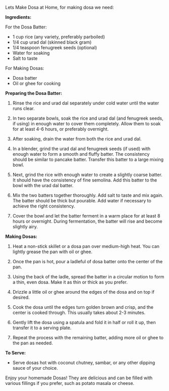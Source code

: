 Lets Make Dosa at Home, for making dosa we need:

**Ingredients:**

For the Dosa Batter:
- 1 cup rice (any variety, preferably parboiled)
- 1/4 cup urad dal (skinned black gram)
- 1/4 teaspoon fenugreek seeds (optional)
- Water for soaking
- Salt to taste

For Making Dosas:
- Dosa batter
- Oil or ghee for cooking


**Preparing the Dosa Batter:**

1. Rinse the rice and urad dal separately under cold water until the water runs clear.

2. In two separate bowls, soak the rice and urad dal (and fenugreek seeds, if using) in enough water to cover them completely. Allow them to soak for at least 4-6 hours, or preferably overnight.

3. After soaking, drain the water from both the rice and urad dal.

4. In a blender, grind the urad dal and fenugreek seeds (if used) with enough water to form a smooth and fluffy batter. The consistency should be similar to pancake batter. Transfer this batter to a large mixing bowl.

5. Next, grind the rice with enough water to create a slightly coarse batter. It should have the consistency of fine semolina. Add this batter to the bowl with the urad dal batter.

6. Mix the two batters together thoroughly. Add salt to taste and mix again. The batter should be thick but pourable. Add water if necessary to achieve the right consistency.

7. Cover the bowl and let the batter ferment in a warm place for at least 8 hours or overnight. During fermentation, the batter will rise and become slightly airy.

**Making Dosas:**

1. Heat a non-stick skillet or a dosa pan over medium-high heat. You can lightly grease the pan with oil or ghee.

2. Once the pan is hot, pour a ladleful of dosa batter onto the center of the pan.

3. Using the back of the ladle, spread the batter in a circular motion to form a thin, even dosa. Make it as thin or thick as you prefer.

4. Drizzle a little oil or ghee around the edges of the dosa and on top if desired.

5. Cook the dosa until the edges turn golden brown and crisp, and the center is cooked through. This usually takes about 2-3 minutes.

6. Gently lift the dosa using a spatula and fold it in half or roll it up, then transfer it to a serving plate.

7. Repeat the process with the remaining batter, adding more oil or ghee to the pan as needed.

**To Serve:**

- Serve dosas hot with coconut chutney, sambar, or any other dipping sauce of your choice.

Enjoy your homemade Dosas! They are delicious and can be filled with various fillings if you prefer, such as potato masala or cheese.